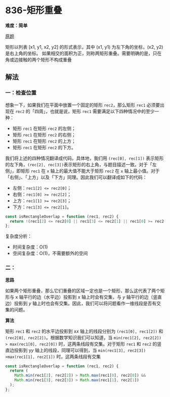# 836-矩形重叠

**难度：简单**

[原题](https://leetcode-cn.com/problems/rectangle-overlap/)

矩形以列表 [x1, y1, x2, y2] 的形式表示，其中 (x1, y1) 为左下角的坐标，(x2, y2) 是右上角的坐标。
如果相交的面积为正，则称两矩形重叠。需要明确的是，只在角或边接触的两个矩形不构成重叠

## 解法

### 一：检查位置

想象一下，如果我们在平面中放置一个固定的矩形 `rec2`，那么矩形 `rec1` 必须要出现在 `rec2` 的「四周」，也就是说，矩形 `rec1` 需要满足以下四种情况中的至少一种：

- 矩形 `rec1` 在矩形 `rec2` 的左侧；
- 矩形 `rec1` 在矩形 `rec2` 的右侧；
- 矩形 `rec1` 在矩形 `rec2` 的上方；
- 矩形 `rec1` 在矩形 `rec2` 的下方。

我们将上述的四种情况翻译成代码。具体地，我们用 `(rec[0], rec[1])` 表示矩形的左下角，`(rec[2], rec[3])`表示矩形的右上角，与题目描述一致。对于「左侧」，即矩形 `rec1` 在 `x` 轴上的最大值不能大于矩形 `rec2` 在 `x` 轴上最小值。对于「右侧」、「上方」以及「下方」同理。因此我们可以翻译成如下的代码：

- 左侧：`rec1[2] <= rec2[0]`；
- 右侧：`rec1[0] >= rec2[2]`；
- 上方：`rec1[1] >= rec2[3]`；
- 下方：`rec1[3] <= rec2[1]`。

```js
const isRectangleOverlap = function (rec1, rec2) {
  return !(rec1[2] <= rec2[0] || rec1[3] <= rec2[1] || rec1[0] >= rec2[2] || rec1[1] >= rec2[3]);
};
```

复杂度分析：

- 时间复杂度：O(1)
- 空间复杂度：O(1)，不需要额外的空间

### 二：

**思路**

如果两个矩形重叠，那么它们重叠的区域一定也是一个矩形，那么这代表了两个矩形与 x 轴平行的边（水平边）投影到 x 轴上时会有交集，与 _y_ 轴平行的边（竖直边）投影到 _y_ 轴上时也会有交集。因此，我们可以将问题看作一维线段是否有交集的问题。

**算法**

矩形 `rec1` 和 `rec2` 的水平边投影到 x*x* 轴上的线段分别为 `(rec1[0], rec1[2])` 和 `(rec2[0], rec2[2])`。根据数学知识我们可以知道，当 `min(rec1[2], rec2[2]) > max(rec1[0], rec2[0])` 时，这两条线段有交集。对于矩形 `rec1` 和 `rec2` 的竖直边投影到 y*y* 轴上的线段，同理可以得到，当 `min(rec1[3], rec2[3]) >max(rec1[1], rec2[1])` 时，这两条线段有交集

```js
const isRectangleOverlap = function (rec1, rec2) {
  return (
    Math.min(rec1[2], rec2[2]) > Math.max(rec1[0], rec2[0]) &&
    Math.min(rec1[3], rec2[3]) > Math.max(rec1[1], rec2[1])
  );
};
```
